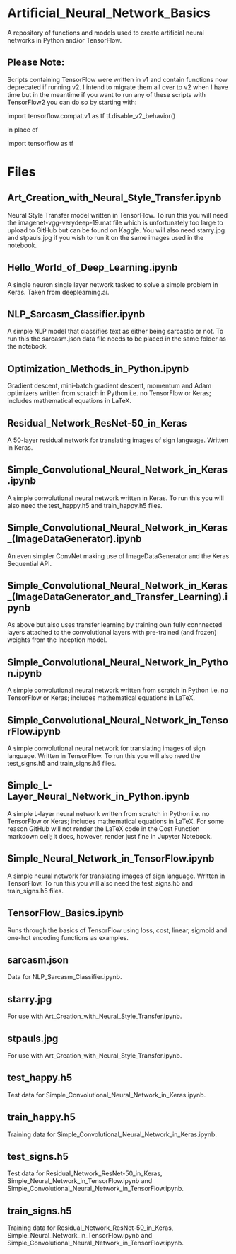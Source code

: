 # Artificial_Neural_Network_Basics

A repository of functions and models used to create artificial neural networks in Python and/or TensorFlow.

## Please Note: 

Scripts containing TensorFlow were written in v1 and contain functions now deprecated if running v2.  I intend to migrate them all over to v2 when I have time but in the meantime if you want to run any of these scripts with TensorFlow2 you can do so by starting with:

import tensorflow.compat.v1 as tf
tf.disable_v2_behavior()

in place of 

import tensorflow as tf

# Files

## Art_Creation_with_Neural_Style_Transfer.ipynb

Neural Style Transfer model written in TensorFlow.  To run this you will need the imagenet-vgg-verydeep-19.mat file which is unfortunately too large to upload to GitHub but can be found on Kaggle. You will also need starry.jpg and stpauls.jpg if you wish to run it on the same images used in the notebook.

## Hello_World_of_Deep_Learning.ipynb

A single neuron single layer network tasked to solve a simple problem in Keras.  Taken from deeplearning.ai.

## NLP_Sarcasm_Classifier.ipynb

A simple NLP model that classifies text as either being sarcastic or not.  To run this the sarcasm.json data file needs to be placed in the same folder as the notebook.

## Optimization_Methods_in_Python.ipynb

Gradient descent, mini-batch gradient descent, momentum and Adam optimizers written from scratch in Python i.e. no TensorFlow or Keras; includes mathematical equations in LaTeX. 

## Residual_Network_ResNet-50_in_Keras

A 50-layer residual network for translating images of sign language.  Written in Keras.

## Simple_Convolutional_Neural_Network_in_Keras.ipynb

A simple convolutional neural network written in Keras.  To run this you will also need the test_happy.h5 and train_happy.h5 files.

## Simple_Convolutional_Neural_Network_in_Keras_(ImageDataGenerator).ipynb

An even simpler ConvNet making use of ImageDataGenerator and the Keras Sequential API.

## Simple_Convolutional_Neural_Network_in_Keras_(ImageDataGenerator_and_Transfer_Learning).ipynb

As above but also uses transfer learning by training own fully connnected layers attached to the convolutional layers with pre-trained (and frozen) weights from the Inception model.

## Simple_Convolutional_Neural_Network_in_Python.ipynb

A simple convolutional neural network written from scratch in Python i.e. no TensorFlow or Keras; includes mathematical equations in LaTeX. 

## Simple_Convolutional_Neural_Network_in_TensorFlow.ipynb

A simple convolutional neural network for translating images of sign language.  Written in TensorFlow.  To run this you will also need the test_signs.h5 and train_signs.h5 files.

## Simple_L-Layer_Neural_Network_in_Python.ipynb

A simple L-layer neural network written from scratch in Python i.e. no TensorFlow or Keras; includes mathematical equations in LaTeX.  For some reason GitHub will not render the LaTeX code in the Cost Function markdown cell; it does, however, render just fine in Jupyter Notebook.

## Simple_Neural_Network_in_TensorFlow.ipynb

A simple neural network for translating images of sign language.  Written in TensorFlow.  To run this you will also need the test_signs.h5 and train_signs.h5 files.

## TensorFlow_Basics.ipynb

Runs through the basics of TensorFlow using loss, cost, linear, sigmoid and one-hot encoding functions as examples.

## sarcasm.json

Data for NLP_Sarcasm_Classifier.ipynb.

## starry.jpg

For use with Art_Creation_with_Neural_Style_Transfer.ipynb.

## stpauls.jpg

For use with Art_Creation_with_Neural_Style_Transfer.ipynb.

## test_happy.h5

Test data for Simple_Convolutional_Neural_Network_in_Keras.ipynb.

## train_happy.h5

Training data for Simple_Convolutional_Neural_Network_in_Keras.ipynb.

## test_signs.h5

Test data for Residual_Network_ResNet-50_in_Keras, Simple_Neural_Network_in_TensorFlow.ipynb and Simple_Convolutional_Neural_Network_in_TensorFlow.ipynb.

## train_signs.h5

Training data for Residual_Network_ResNet-50_in_Keras, Simple_Neural_Network_in_TensorFlow.ipynb and Simple_Convolutional_Neural_Network_in_TensorFlow.ipynb.
